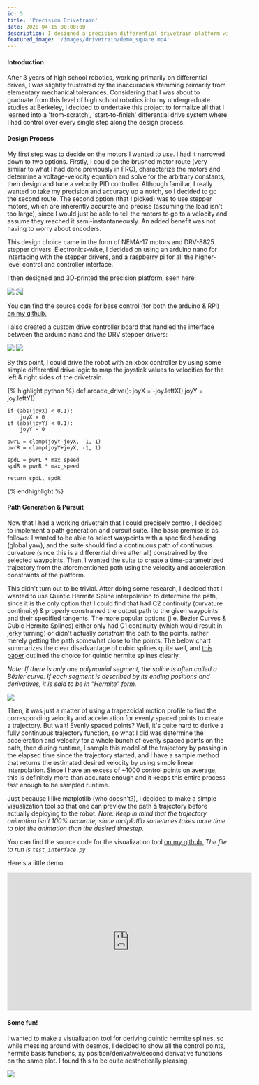 ```yaml
---
id: 5
title: 'Precision Drivetrain'
date: 2020-04-15 00:00:00
description: I designed a precision differential drivetrain platform with stepper motors from scratch. Features Quintic Hermite Spline path generation and pursuit, & control over WiFi.
featured_image: '/images/drivetrain/demo_square.mp4'
---
```


#### Introduction

After 3 years of high school robotics, working primarily on differential drives, I was slightly frustrated by the inaccuracies stemming primarily from elementary mechanical tolerances. Considering that I was about to graduate from this level of high school robotics into my undergraduate studies at Berkeley, I decided to undertake this project to formalize all that I learned into a 'from-scratch', 'start-to-finish' differential drive system where I had control over every single step along the design process.

#### Design Process

My first step was to decide on the motors I wanted to use. I had it narrowed down to two options. Firstly, I could go the brushed motor route (very similar to what I had done previously in FRC), characterize the motors and determine a voltage-velocity equation and solve for the arbitrary constants, then design and tune a velocity PID controller. Although familiar, I really wanted to take my precision and accuracy up a notch, so I decided to go the second route. The second option (that I picked) was to use stepper motors, which are inherently accurate and precise (assuming the load isn't too large), since I would just be able to tell the motors to go to a velocity and assume they reached it semi-instantaneously. An added benefit was not having to worry about encoders.

This design choice came in the form of NEMA-17 motors and DRV-8825 stepper drivers. Electronics-wise, I decided on using an arduino nano for interfacing with the stepper drivers, and a raspberry pi for all the higher-level control and controller interface.

I then designed and 3D-printed the precision platform, seen here:

<div class="centered">
	<img class="disp" src="/images/drivetrain/model.png">
	<img class="disp" src="/images/drivetrain/final.JPG" style="-webkit-transform: scaleX(-1); transform: scaleX(-1);">
</div>

You can find the source code for base control (for both the arduino & RPi) [on my github.](https://github.com/adham-elarabawy/Precision-Drivetrain-Platform)

I also created a custom drive controller board that handled the interface between the arduino nano and the DRV stepper drivers:

<div class="centered">
	<img class="disp" src="/images/drivetrain/top_board.jpg">
	<img class="disp" src="/images/drivetrain/bottom_board.jpg">
</div>

By this point, I could drive the robot with an xbox controller by using some simple differential drive logic to map the joystick values to velocities for the left & right sides of the drivetrain.

<div class="centered">
{% highlight python %}
def arcade_drive():
    joyX = -joy.leftX()
    joyY = joy.leftY()

    if (abs(joyX) < 0.1):
        joyX = 0
    if (abs(joyY) < 0.1):
        joyY = 0

    pwrL = clamp(joyY-joyX, -1, 1)
    pwrR = clamp(joyY+joyX, -1, 1)

    spdL = pwrL * max_speed
    spdR = pwrR * max_speed

    return spdL, spdR
{% endhighlight %}
</div>

#### Path Generation & Pursuit

Now that I had a working drivetrain that I could precisely control, I decided to implement a path generation and pursuit suite. The basic premise is as follows: I wanted to be able to select waypoints with a specified heading (global yaw), and the suite should find a continuous path of continuous curvature (since this is a differential drive after all) constrained by the selected waypoints. Then, I wanted the suite to create a time-parametrized trajectory from the aforementioned path using the velocity and acceleration constraints of the platform.

This didn't turn out to be trivial. After doing some research, I decided that I wanted to use Quintic Hermite Spline interpolation to determine the path, since it is the only option that I could find that had C2 continuity (curvature continuity) & properly constrained the output path to the given waypoints and their specified tangents. The more popular options (i.e. Bezier Curves & Cubic Hermite Splines) either only had C1 continuity (which would result in jerky turning) or didn't actually *constrain* the path to the points, rather merely getting the path somewhat close to the points. The below chart summarizes the clear disadvantage of cubic splines quite well, and [this paper](http://www2.informatik.uni-freiburg.de/~lau/students/Sprunk2008.pdf) outlined the choice for quintic hermite splines clearly.

*Note: If there is only one polynomial segment, the spline is often called a Bézier curve. If each segment is described by its ending positions and derivatives, it is said to be in "Hermite" form.*

<div class="centered">
	<img class="disp" src="/images/drivetrain/chart.png">
</div>

Then, it was just a matter of using a trapezoidal motion profile to find the corresponding velocity and acceleration for evenly spaced points to create a trajectory. But wait! Evenly spaced points? Well, it's quite hard to derive a fully continuous trajectory function, so what I did was determine the acceleration and velocity for a whole bunch of evenly spaced points on the path, then during runtime, I sample this model of the trajectory by passing in the elapsed time since the trajectory started, and I have a sample method that returns the estimated desired velocity by using simple linear interpolation. Since I have an excess of ~1000 control points on average, this is definitely more than accurate enough and it keeps this entire process fast enough to be sampled runtime.

Just because I like matplotlib (who doesn't?), I decided to make a simple visualization tool so that one can preview the path & trajectory before actually deploying to the robot. *Note: Keep in mind that the trajectory animation isn't 100% accurate, since matplotlib sometimes takes more time to plot the animation than the desired timestep.*

You can find the source code for the visualization tool [on my github.](https://github.com/adham-elarabawy/PyDataAnalysis/tree/master/src/common/interpolation)
*The file to run is `test_interface.py`*

Here's a little demo:

<iframe width="560" height="315" class="centered" src="https://www.youtube.com/embed/E_C7dhMRbvQ" frameborder="0" allow="accelerometer; autoplay; encrypted-media; gyroscope; picture-in-picture" allowfullscreen></iframe>

#### Some fun!
I wanted to make a visualization tool for deriving quintic hermite splines, so while messing around with desmos, I decided to show all the control points, hermite basis functions, xy position/derivative/second derivative functions on the same plot. I found this to be quite aesthetically pleasing.

<div class="centered">
	<img class="disp" src="/images/drivetrain/plot.png">
</div>
